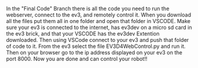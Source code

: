 In the "Final Code" Branch there is all the code you need to run the webserver, connect to the ev3, and remotely control it. When you download all the files put them all in one folder and open that folder in VSCODE. Make sure your ev3 is connected to the internet, has ev3dev on a micro sd card in the ev3 brick, and that your VSCODE has the ev3dev Extention downloaded. Then using VSCode connect to your ev3 and push that folder of code to it. From the ev3 select the file EV3D4WebControl.py and run it. Then on your browser go to the ip address displayed on your ev3 on the port 8000. Now you are done and can control your robot!!
